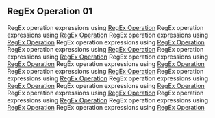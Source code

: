 

## RegEx Operation 01

RegEx operation expressions using [RegEx Operation](https://regex101.com/r/nKaBAj/1)
RegEx operation expressions using [RegEx Operation](https://regex101.com/r/k5B9UH/1)
RegEx operation expressions using [RegEx Operation](https://regex101.com/r/NSePBf/1)
RegEx operation expressions using [RegEx Operation](https://regex101.com/r/AOZw6H/1)
RegEx operation expressions using [RegEx Operation](https://regex101.com/r/HDlpLj/1)
RegEx operation expressions using [RegEx Operation](https://regex101.com/r/ystCZt/1)
RegEx operation expressions using [RegEx Operation](https://regex101.com/r/tMEksO/1)
RegEx operation expressions using [RegEx Operation](https://regex101.com/r/Eh6wnQ/1)
RegEx operation expressions using [RegEx Operation](https://regex101.com/r/QN7JBX/1)
RegEx operation expressions using [RegEx Operation](https://regex101.com/r/j4ngZ9/1)
RegEx operation expressions using [RegEx Operation](https://regex101.com/r/sDgU49/1)
RegEx operation expressions using [RegEx Operation](https://regex101.com/r/e6vdrM/1)
RegEx operation expressions using [RegEx Operation](https://regex101.com/r/XZFYVy/1)
RegEx operation expressions using [RegEx Operation](https://regex101.com/r/vLH4li/1)
RegEx operation expressions using [RegEx Operation](https://regex101.com/r/BjVrcL/1)
RegEx operation expressions using [RegEx Operation](https://regex101.com/r/xyKKg6/1)


